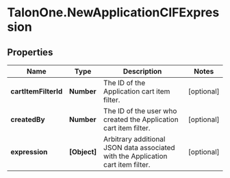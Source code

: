 # TalonOne.NewApplicationCIFExpression

## Properties

Name | Type | Description | Notes
------------ | ------------- | ------------- | -------------
**cartItemFilterId** | **Number** | The ID of the Application cart item filter. | [optional] 
**createdBy** | **Number** | The ID of the user who created the Application cart item filter. | [optional] 
**expression** | **[Object]** | Arbitrary additional JSON data associated with the Application cart item filter. | [optional] 


